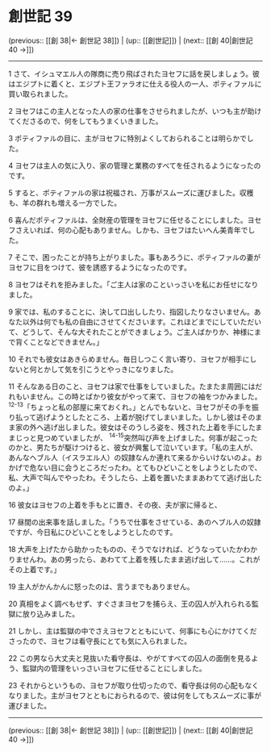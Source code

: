# 創世記 39

(previous:: [[創 38|← 創世記 38]]) | (up:: [[創世記]]) | (next:: [[創 40|創世記 40 →]])

***




1 
さて、イシュマエル人の隊商に売り飛ばされたヨセフに話を戻しましょう。彼はエジプトに着くと、エジプト王ファラオに仕える役人の一人、ポティファルに買い取られました。 



2 
ヨセフはこの主人となった人の家の仕事をさせられましたが、いつも主が助けてくださるので、何をしてもうまくいきました。 



3 
ポティファルの目に、主がヨセフに特別よくしておられることは明らかでした。 



4 
ヨセフは主人の気に入り、家の管理と業務のすべてを任されるようになったのです。 



5 
すると、ポティファルの家は祝福され、万事がスムーズに運びました。収穫も、羊の群れも増える一方でした。 



6 
喜んだポティファルは、全財産の管理をヨセフに任せることにしました。ヨセフさえいれば、何の心配もありません。しかも、ヨセフはたいへん美青年でした。 



7 
そこで、困ったことが持ち上がりました。事もあろうに、ポティファルの妻がヨセフに目をつけて、彼を誘惑するようになったのです。 



8 
ヨセフはそれを拒みました。「ご主人は家のこといっさいを私にお任せになりました。 



9 
家では、私のすることに、決して口出ししたり、指図したりなさいません。あなた以外は何でも私の自由にさせてくださいます。これほどまでにしていただいて、どうして、そんな大それたことができましょう。ご主人ばかりか、神様にまで背くことなどできません。」 



10 
それでも彼女はあきらめません。毎日しつこく言い寄り、ヨセフが相手にしないと何とかして気を引こうとやっきになりました。 



11 
そんなある日のこと、ヨセフは家で仕事をしていました。たまたま周囲にはだれもいません。この時とばかり彼女がやって来て、ヨセフの袖をつかみました。 <sup class="versenum">12-13</sup>「ちょっと私の部屋に来ておくれ。」とんでもないと、ヨセフがその手を振り払って逃げようとしたところ、上着が脱げてしまいました。しかし彼はそのまま家の外へ逃げ出しました。彼女はそのうしろ姿を、残された上着を手にしたままじっと見つめていましたが、 <sup class="versenum">14-15</sup>突然叫び声を上げました。何事が起こったのかと、男たちが駆けつけると、彼女が興奮して泣いています。「私の主人が、あんなヘブル人（イスラエル人）の奴隷なんか連れて来るからいけないのよ。おかげで危ない目に会うところだったわ。とてもひどいことをしようとしたので、私、大声で叫んでやったわ。そうしたら、上着を置いたままあわてて逃げ出したのよ。」 



16 
彼女はヨセフの上着を手もとに置き、その夜、夫が家に帰ると、 



17 
昼間の出来事を話しました。「うちで仕事をさせている、あのヘブル人の奴隷ですが、今日私にひどいことをしようとしたのです。 



18 
大声を上げたから助かったものの、そうでなければ、どうなっていたかわかりませんわ。あの男ったら、あわてて上着を残したまま逃げ出して……。これがその上着です。」 



19 
主人がかんかんに怒ったのは、言うまでもありません。 



20 
真相をよく調べもせず、すぐさまヨセフを捕らえ、王の囚人が入れられる監獄に放り込みました。 



21 
しかし、主は監獄の中でさえヨセフとともにいて、何事にも心にかけてくださったので、ヨセフは看守長にとても気に入られました。 



22 
この男なら大丈夫と見抜いた看守長は、やがてすべての囚人の面倒を見るよう、監獄内の管理をいっさいヨセフに任せることにしました。 



23 
それからというもの、ヨセフが取り仕切ったので、看守長は何の心配もなくなりました。主がヨセフとともにおられるので、彼は何をしてもスムーズに事が運びました。

***

(previous:: [[創 38|← 創世記 38]]) | (up:: [[創世記]]) | (next:: [[創 40|創世記 40 →]])

